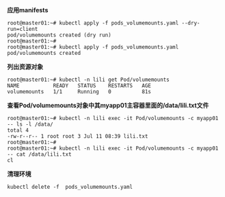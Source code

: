 **应用manifests**
```
root@master01:~# kubectl apply -f pods_volumemounts.yaml --dry-run=client
pod/volumemounts created (dry run)
root@master01:~#
root@master01:~# kubectl apply -f pods_volumemounts.yaml
pod/volumemounts created
```

**列出资源对象**
```
root@master01:~# kubectl -n lili get Pod/volumemounts
NAME           READY   STATUS    RESTARTS   AGE
volumemounts   1/1     Running   0          81s
```

**查看Pod/volumemounts对象中其myapp01主容器里面的/data/lili.txt文件**
```
root@master01:~# kubectl -n lili exec -it Pod/volumemounts -c myapp01 -- ls -l /data/
total 4
-rw-r--r-- 1 root root 3 Jul 11 08:39 lili.txt
root@master01:~#
root@master01:~# kubectl -n lili exec -it Pod/volumemounts -c myapp01 -- cat /data/lili.txt
cl
```

**清理环境**
```
kubectl delete -f  pods_volumemounts.yaml
```
